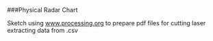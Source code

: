 ###Physical Radar Chart

Sketch using www.processing.org to prepare pdf files for cutting laser extracting data from .csv
